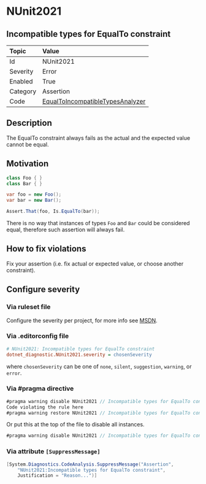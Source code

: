 # NUnit2021

## Incompatible types for EqualTo constraint

| Topic    | Value
| :--      | :--
| Id       | NUnit2021
| Severity | Error
| Enabled  | True
| Category | Assertion
| Code     | [EqualToIncompatibleTypesAnalyzer](https://github.com/nunit/nunit.analyzers/blob/0.6.0/src/nunit.analyzers/EqualToIncompatibleTypes/EqualToIncompatibleTypesAnalyzer.cs)

## Description

The EqualTo constraint always fails as the actual and the expected value cannot be equal.

## Motivation

```csharp
class Foo { }
class Bar { }

var foo = new Foo();
var bar = new Bar();

Assert.That(foo, Is.EqualTo(bar));
```

There is no way that instances of types `Foo` and `Bar` could be considered equal, therefore such assertion will always fail.

## How to fix violations

Fix your assertion (i.e. fix actual or expected value, or choose another constraint).

<!-- start generated config severity -->
## Configure severity

### Via ruleset file

Configure the severity per project, for more info see [MSDN](https://msdn.microsoft.com/en-us/library/dd264949.aspx).

### Via .editorconfig file

```ini
# NUnit2021: Incompatible types for EqualTo constraint
dotnet_diagnostic.NUnit2021.severity = chosenSeverity
```

where `chosenSeverity` can be one of `none`, `silent`, `suggestion`, `warning`, or `error`.

### Via #pragma directive

```csharp
#pragma warning disable NUnit2021 // Incompatible types for EqualTo constraint
Code violating the rule here
#pragma warning restore NUnit2021 // Incompatible types for EqualTo constraint
```

Or put this at the top of the file to disable all instances.

```csharp
#pragma warning disable NUnit2021 // Incompatible types for EqualTo constraint
```

### Via attribute `[SuppressMessage]`

```csharp
[System.Diagnostics.CodeAnalysis.SuppressMessage("Assertion",
    "NUnit2021:Incompatible types for EqualTo constraint",
    Justification = "Reason...")]
```
<!-- end generated config severity -->

